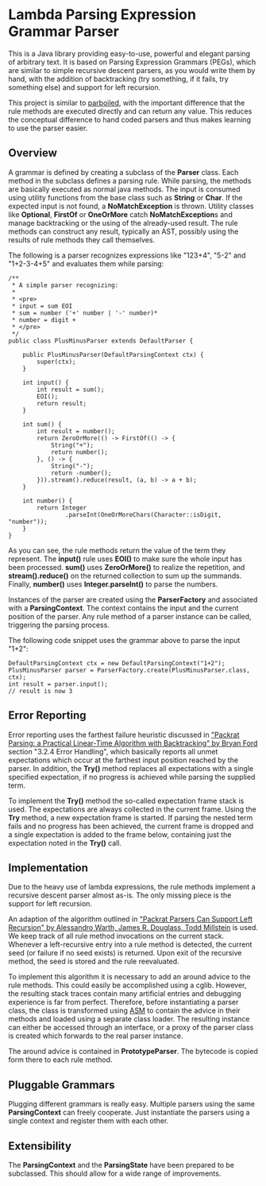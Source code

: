 # Lambda Parsing Expression Grammar Parser
This is a Java library providing easy-to-use, powerful and elegant parsing of arbitrary text. It is based on Parsing Expression Grammars (PEGs), which are similar to simple recursive descent parsers, as you would write them by hand, with the addition of backtracking (try something, if it fails, try something else) and support for left recursion.

This project is similar to [parboiled](https://github.com/sirthias/parboiled), with the important difference that the rule methods are executed directly and can return any value. This reduces the conceptual difference to hand coded parsers and thus makes learning to use the parser easier.

## Overview
A grammar is defined by creating a subclass of the **Parser** class. Each method in the subclass defines a parsing rule. While parsing, the methods are basically executed as normal java methods. The input is consumed using utility functions from the base class such as **String** or **Char**. If the expected input is not found, a **NoMatchException** is thrown. Utility classes like **Optional**, **FirstOf** or **OneOrMore** catch **NoMatchException**s and manage backtracking or the using of the already-used result. The rule methods can construct any result, typically an AST, possibly using the results of rule methods they call themselves.

 The following is a parser recognizes expressions like "123+4", "5-2" and "1+2-3-4+5" and evaluates them while parsing:
	
	/**
	 * A simple parser recognizing:
	 * 
	 * <pre>
	 * input = sum EOI
	 * sum = number ('+' number | '-' number)*
	 * number = digit +
	 * </pre>
	 */
	public class PlusMinusParser extends DefaultParser {

		public PlusMinusParser(DefaultParsingContext ctx) {
			super(ctx);
		}

		int input() {
			int result = sum();
			EOI();
			return result;
		}

		int sum() {
			int result = number();
			return ZeroOrMore(() -> FirstOf(() -> {
				String("+");
				return number();
			}, () -> {
				String("-");
				return -number();
			})).stream().reduce(result, (a, b) -> a + b);
		}

		int number() {
			return Integer
					.parseInt(OneOrMoreChars(Character::isDigit, "number"));
		}
	}

As you can see, the rule methods return the value of the term they represent. The **input()** rule uses **EOI()** to make sure the whole input has been processed. **sum()** uses **ZeroOrMore()** to realize the repetition, and **stream().reduce()** on the returned collection to sum up the summands. Finally, **number()** uses **Integer.parseInt()** to parse the numbers.

Instances of the parser are created using the **ParserFactory** and associated with a **ParsingContext**. The context contains the input and the current position of the parser. Any rule method of a parser instance can be called, triggering the parsing process. 

The following code snippet uses the grammar above to parse the input "1+2":

	DefaultParsingContext ctx = new DefaultParsingContext("1+2");
	PlusMinusParser parser = ParserFactory.create(PlusMinusParser.class, ctx);
	int result = parser.input();
	// result is now 3


## Error Reporting
Error reporting uses the farthest failure heuristic discussed in ["Packrat Parsing: a Practical Linear-Time Algorithm with Backtracking" by Bryan Ford](http://bford.info/pub/lang/thesis.pdf) section "3.2.4
Error Handling", which basically reports all unmet expectations which occur at the farthest input position reached by the parser. In addition, the **Try()** method replaces all expectations with a single specified expectation, if no progress is achieved while parsing the supplied term.

To implement the **Try()** method the so-called expectation frame stack is used. The expectations are always collected in the current frame. Using the **Try** method, a new expectation frame is started. If parsing the nested term fails and no progress has been achieved, the current frame is dropped and a single expectation is added to the frame below, containing just the expectation noted in the **Try()** call.

## Implementation
Due to the heavy use of lambda expressions, the rule methods implement a recursive descent parser almost as-is. The only missing piece is the support for left recursion. 

An adaption of the algorithm outlined in ["Packrat Parsers Can Support Left Recursion" by Alessandro Warth, James R. Douglass, Todd Millstein](www.vpri.org/pdf/tr2007002_packrat.pdf) is used. We keep track of all rule method invocations on the current stack. Whenever a left-recursive entry into a rule method is detected, the current seed (or failure if no seed exists) is returned. Upon exit of the recursive method, the seed is stored and the rule reevaluated.

To implement this algorithm it is necessary to add an around advice to the rule methods. This could easily be accomplished using a cglib. However, the resulting stack traces contain many artificial entries and debugging experience is far from perfect. Therefore, before instantiating a parser class, the class is transformed using [ASM](http://asm.ow2.org/) to contain the advice in their methods and loaded using a separate class loader. The resulting instance can either be accessed through an interface, or a proxy of the parser class is created which forwards to the real parser instance.

The around advice is contained in **PrototypeParser**. The bytecode is copied form there to each rule method.

## Pluggable Grammars
Plugging different grammars is really easy. Multiple parsers using the same **ParsingContext** can freely cooperate. Just instantiate the parsers using a single context and register them with each other.

## Extensibility
The **ParsingContext** and the **ParsingState** have been prepared to be subclassed. This should allow for a wide range of improvements. 